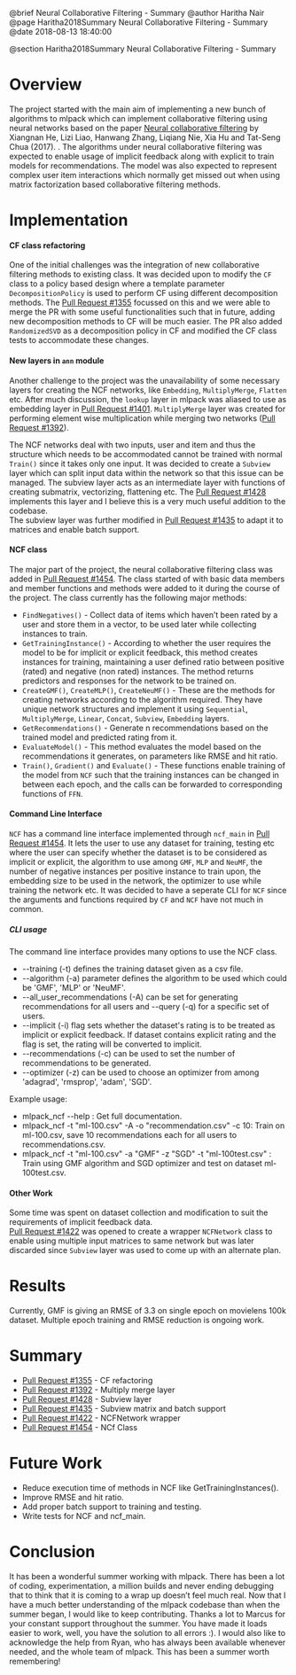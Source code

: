 @brief Neural Collaborative Filtering - Summary
@author Haritha Nair
@page Haritha2018Summary Neural Collaborative Filtering - Summary
@date 2018-08-13 18:40:00

@section Haritha2018Summary Neural Collaborative Filtering - Summary

# Overview

The project started with the main aim of implementing a new bunch of algorithms to mlpack which can implement collaborative filtering using neural networks based on the paper [Neural collaborative filtering][ncf-paper] by Xiangnan He, Lizi Liao, Hanwang Zhang, Liqiang Nie, Xia Hu and Tat-Seng Chua (2017). . The algorithms under neural collaborative filtering was expected to enable usage of implicit feedback along with explicit to train models for recommendations. The model was also expected to represent complex user item interactions which normally get missed out when using matrix factorization based collaborative filtering methods.

# Implementation

#### CF class refactoring

One of the initial challenges was the integration of new collaborative filtering methods to existing class. It was decided upon to modify the `CF` class to a policy based design where a template parameter `DecompositionPolicy` is used to perform CF using different decomposition methods. The [Pull Request #1355][1355] focussed on this and we were able to merge the PR with some useful functionalities such that in future, adding new decomposition methods to CF will be much easier. The PR also added `RandomizedSVD` as a decomposition policy in CF and modified the CF class tests to accommodate these changes.

#### New layers in `ann` module

Another challenge to the project was the unavailability of some necessary layers for creating the NCF networks, like `Embedding`, `MultiplyMerge`, `Flatten` etc. After much discussion, the `lookup` layer in mlpack was aliased to use as embedding layer in [Pull Request #1401][1401]. `MultiplyMerge` layer was created for performing element wise multiplication while merging two networks ([Pull Request #1392][1392]).  

The NCF networks deal with two inputs, user and item and thus the structure which needs to be accommodated cannot be trained with normal `Train()` since it takes only one input. It was decided to create a `Subview` layer which can split input data within the network so that this issue can be managed. The subview layer acts as an intermediate layer with functions of creating submatrix, vectorizing, flattening etc. The [Pull Request #1428][1428] implements this layer and I believe this is a very much useful addition to the codebase.  
The subview layer was further modified in [Pull Request #1435][1435] to adapt it to matrices and enable batch support.

#### NCF class

The major part of the project, the neural collaborative filtering class was added in [Pull Request #1454][1454]. The class started of with basic data members and member functions and methods were added to it during the course of the project. The class currently has the following major methods:  
* `FindNegatives()` - Collect data of items which haven’t been rated by a user and store them in a vector, to be used later while collecting instances to train.  
* `GetTrainingInstance()` - According to whether the user requires the model to be for implicit or explicit feedback, this method creates instances for training, maintaining a user defined ratio between positive (rated) and negative (non rated) instances. The method returns predictors and responses for the network to be trained on.  
* `CreateGMF()`, `CreateMLP()`, `CreateNeuMF()` - These are the methods for creating networks according to the algorithm required. They have unique network structures and implement it using `Sequential`, `MultiplyMerge`, `Linear`, `Concat`, `Subview`, `Embedding` layers.  
* `GetRecommendations()` - Generate n recommendations based on the trained model and predicted rating from it.
* `EvaluateModel()` - This method evaluates the model based on the recommendations it generates, on parameters like RMSE and hit ratio.  
* `Train()`, `Gradient()` and `Evaluate()` - These functions enable training of the model from `NCF` such that the training instances can be changed in between each epoch, and the calls can be forwarded to corresponding functions of `FFN`.

#### Command Line Interface

`NCF` has a command line interface implemented through `ncf_main` in [Pull Request #1454][1454]. It lets the user to use any dataset for training, testing etc where the user can specify whether the dataset is to be considered as implicit or explicit, the algorithm to use among `GMF`, `MLP` and `NeuMF`, the number of negative instances per positive instance to train upon, the embedding size to be used in the network, the optimizer to use while training the network etc. It was decided to have a seperate CLI for `NCF` since the arguments and functions required by `CF` and `NCF` have not much in common.

##### CLI usage

The command line interface provides many options to use the NCF class.  
* --training (-t) defines the training dataset given as a csv file.  
* --algorithm (-a) parameter defines the algorithm to be used which could be 'GMF', 'MLP' or 'NeuMF'.  
* --all_user_recommendations (-A) can be set for generating recommendations for all users and --query (-q) for a specific set of users.  
* --implicit (-i) flag sets whether the dataset's rating is to be treated as implicit or explicit feedback. If dataset contains explicit rating and the flag is set, the rating will be converted to implicit.  
* --recommendations (-c) can be used to set the number of recommendations to be generated.  
* --optimizer (-z) can be used to choose an optimizer from among 'adagrad', 'rmsprop', 'adam', 'SGD'.

Example usage:

* mlpack_ncf --help : Get full documentation.  
* mlpack_ncf -t "ml-100.csv" -A -o "recommendation.csv" -c 10: Train on ml-100.csv, save 10 recommendations each for all users to recommendations.csv.  
* mlpack_ncf -t "ml-100.csv" -a "GMF" -z "SGD" -t "ml-100test.csv" : Train using GMF algorithm and SGD optimizer and test on dataset ml-100test.csv.

#### Other Work

Some time was spent on dataset collection and modification to suit the requirements of implicit feedback data.  
[Pull Request #1422][1422] was opened to create a wrapper `NCFNetwork` class to enable using multiple input matrices to same network but was later discarded since `Subview` layer was used to come up with an alternate plan.

# Results

Currently, GMF is giving an RMSE of 3.3 on single epoch on movielens 100k dataset. Multiple epoch training and RMSE reduction is ongoing work.

# Summary

* [Pull Request #1355][1355] - CF refactoring  
* [Pull Request #1392][1392] - Multiply merge layer  
* [Pull Request #1428][1428] - Subview layer  
* [Pull Request #1435][1435] - Subview matrix and batch support  
* [Pull Request #1422][1422] - NCFNetwork wrapper  
* [Pull Request #1454][1454] - NCf Class

# Future Work

* Reduce execution time of methods in NCF like GetTrainingInstances().  
* Improve RMSE and hit ratio.  
* Add proper batch support to training and testing.  
* Write tests for NCF and ncf_main.

# Conclusion

It has been a wonderful summer working with mlpack. There has been a lot of coding, experimentation, a million builds and never ending debugging that to think that it is coming to a wrap up doesn’t feel much real. Now that I have a much better understanding of the mlpack codebase than when the summer began, I would like to keep contributing. Thanks a lot to Marcus for your constant support throughout the summer. You have made it loads easier to work, well, you have the solution to all errors :). I would also like to acknowledge the help from Ryan, who has always been available whenever needed, and the whole team of mlpack. This has been a summer worth remembering!

[1355]: https://github.com/mlpack/mlpack/pull/1355  
[1392]: https://github.com/mlpack/mlpack/pull/1392  
[1401]: https://github.com/mlpack/mlpack/pull/1401  
[1428]: https://github.com/mlpack/mlpack/pull/1428  
[1435]: https://github.com/mlpack/mlpack/pull/1435  
[1422]: https://github.com/mlpack/mlpack/pull/1422  
[1454]: https://github.com/mlpack/mlpack/pull/1454  
[ncf-paper]: https://www.comp.nus.edu.sg/~xiangnan/papers/ncf.pdf

